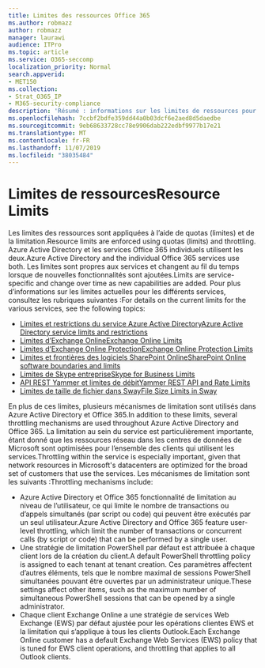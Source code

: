 ```yaml
---
title: Limites des ressources Office 365
ms.author: robmazz
author: robmazz
manager: laurawi
audience: ITPro
ms.topic: article
ms.service: O365-seccomp
localization_priority: Normal
search.appverid:
- MET150
ms.collection:
- Strat_O365_IP
- M365-security-compliance
description: 'Résumé : informations sur les limites de ressources pour les différentes applications dans Office 365.'
ms.openlocfilehash: 7ccbf2bdfe359dd44a0b03dcf6e2aed8d5daedbe
ms.sourcegitcommit: 9eb68633728cc78e9906dab222edbf9977b17e21
ms.translationtype: MT
ms.contentlocale: fr-FR
ms.lasthandoff: 11/07/2019
ms.locfileid: "38035484"
---
```

# <a name="resource-limits"></a><span data-ttu-id="76a89-103">Limites de ressources</span><span class="sxs-lookup"><span data-stu-id="76a89-103">Resource Limits</span></span>

<span data-ttu-id="76a89-104">Les limites des ressources sont appliquées à l’aide de quotas (limites) et de la limitation.</span><span class="sxs-lookup"><span data-stu-id="76a89-104">Resource limits are enforced using quotas (limits) and throttling.</span></span> <span data-ttu-id="76a89-105">Azure Active Directory et les services Office 365 individuels utilisent les deux.</span><span class="sxs-lookup"><span data-stu-id="76a89-105">Azure Active Directory and the individual Office 365 services use both.</span></span> <span data-ttu-id="76a89-106">Les limites sont propres aux services et changent au fil du temps lorsque de nouvelles fonctionnalités sont ajoutées.</span><span class="sxs-lookup"><span data-stu-id="76a89-106">Limits are service-specific and change over time as new capabilities are added.</span></span> <span data-ttu-id="76a89-107">Pour plus d’informations sur les limites actuelles pour les différents services, consultez les rubriques suivantes :</span><span class="sxs-lookup"><span data-stu-id="76a89-107">For details on the current limits for the various services, see the following topics:</span></span>

- [<span data-ttu-id="76a89-108">Limites et restrictions du service Azure Active Directory</span><span class="sxs-lookup"><span data-stu-id="76a89-108">Azure Active Directory service limits and restrictions</span></span>](https://msdn.microsoft.com/library/azure/dn764971.aspx)
- [<span data-ttu-id="76a89-109">Limites d’Exchange Online</span><span class="sxs-lookup"><span data-stu-id="76a89-109">Exchange Online Limits</span></span>](https://technet.microsoft.com/library/exchange-online-limits.aspx)
- [<span data-ttu-id="76a89-110">Limites d’Exchange Online Protection</span><span class="sxs-lookup"><span data-stu-id="76a89-110">Exchange Online Protection Limits</span></span>](https://technet.microsoft.com/library/exchange-online-protection-limits.aspx)
- [<span data-ttu-id="76a89-111">Limites et frontières des logiciels SharePoint Online</span><span class="sxs-lookup"><span data-stu-id="76a89-111">SharePoint Online software boundaries and limits</span></span>](https://support.office.com/article/SharePoint-Online-software-boundaries-and-limits-8F34FF47-B749-408B-ABC0-B605E1F6D498)
- [<span data-ttu-id="76a89-112">Limites de Skype entreprise</span><span class="sxs-lookup"><span data-stu-id="76a89-112">Skype for Business Limits</span></span>](https://technet.microsoft.com/library/skype-for-business-online-limits.aspx)
- [<span data-ttu-id="76a89-113">API REST Yammer et limites de débit</span><span class="sxs-lookup"><span data-stu-id="76a89-113">Yammer REST API and Rate Limits</span></span>](https://developer.yammer.com/docs/rest-api-rate-limits)
- [<span data-ttu-id="76a89-114">Limites de taille de fichier dans Sway</span><span class="sxs-lookup"><span data-stu-id="76a89-114">File Size Limits in Sway</span></span>](https://support.office.com/article/File-size-limits-in-Sway-4db21bc6-b42b-499f-9272-66e089db109f)

<span data-ttu-id="76a89-115">En plus de ces limites, plusieurs mécanismes de limitation sont utilisés dans Azure Active Directory et Office 365.</span><span class="sxs-lookup"><span data-stu-id="76a89-115">In addition to these limits, several throttling mechanisms are used throughout Azure Active Directory and Office 365.</span></span> <span data-ttu-id="76a89-116">La limitation au sein du service est particulièrement importante, étant donné que les ressources réseau dans les centres de données de Microsoft sont optimisées pour l’ensemble des clients qui utilisent les services.</span><span class="sxs-lookup"><span data-stu-id="76a89-116">Throttling within the service is especially important, given that network resources in Microsoft's datacenters are optimized for the broad set of customers that use the services.</span></span> <span data-ttu-id="76a89-117">Les mécanismes de limitation sont les suivants :</span><span class="sxs-lookup"><span data-stu-id="76a89-117">Throttling mechanisms include:</span></span>

- <span data-ttu-id="76a89-118">Azure Active Directory et Office 365 fonctionnalité de limitation au niveau de l’utilisateur, ce qui limite le nombre de transactions ou d’appels simultanés (par script ou code) qui peuvent être exécutés par un seul utilisateur.</span><span class="sxs-lookup"><span data-stu-id="76a89-118">Azure Active Directory and Office 365 feature user-level throttling, which limit the number of transactions or concurrent calls (by script or code) that can be performed by a single user.</span></span>
- <span data-ttu-id="76a89-119">Une stratégie de limitation PowerShell par défaut est attribuée à chaque client lors de la création du client.</span><span class="sxs-lookup"><span data-stu-id="76a89-119">A default PowerShell throttling policy is assigned to each tenant at tenant creation.</span></span> <span data-ttu-id="76a89-120">Ces paramètres affectent d’autres éléments, tels que le nombre maximal de sessions PowerShell simultanées pouvant être ouvertes par un administrateur unique.</span><span class="sxs-lookup"><span data-stu-id="76a89-120">These settings affect other items, such as the maximum number of simultaneous PowerShell sessions that can be opened by a single administrator.</span></span>
- <span data-ttu-id="76a89-121">Chaque client Exchange Online a une stratégie de services Web Exchange (EWS) par défaut ajustée pour les opérations clientes EWS et la limitation qui s’applique à tous les clients Outlook.</span><span class="sxs-lookup"><span data-stu-id="76a89-121">Each Exchange Online customer has a default Exchange Web Services (EWS) policy that is tuned for EWS client operations, and throttling that applies to all Outlook clients.</span></span>
